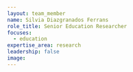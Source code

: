 ```yaml
---
layout: team_member
name: Silvia Diazgranados Ferrans
role_title: Senior Education Researcher
focuses:
  - education
expertise_area: research
leadership: false
image:
---
```


